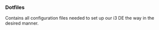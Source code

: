 ### Dotfiles

Contains all configuration files needed to set up our i3 DE the way in
the desired manner.